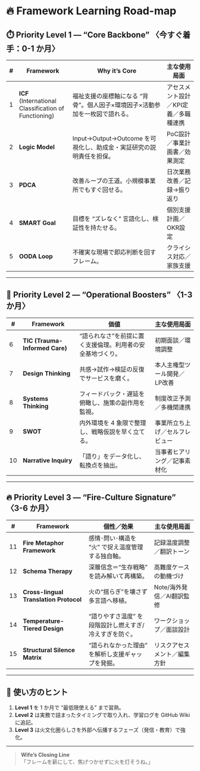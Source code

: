 # 🔥 Framework Learning Road-map

## ⏱️ Priority Level 1 — “Core Backbone” 〈今すぐ着手：0-1 か月〉
| # | Framework | Why it’s Core | 主な使用局面 |
|---|---|---|---|
| 1 | **ICF**<br>(International Classification of Functioning) | 福祉支援の座標軸になる “背骨”。個人因子×環境因子×活動参加を一枚図で語れる。 | アセスメント設計／KPI定義／多職種連携 | :contentReference[oaicite:0]{index=0} |
| 2 | **Logic Model** | Input→Output→Outcome を可視化し、助成金・実証研究の説明責任を担保。 | PoC設計／事業計画書／効果測定 | :contentReference[oaicite:1]{index=1} |
| 3 | **PDCA** | 改善ループの王道。小規模事業所でもすぐ回せる。 | 日次業務改善／記録→振り返り | :contentReference[oaicite:2]{index=2} |
| 4 | **SMART Goal** | 目標を “ズレなく” 言語化し、検証性を持たせる。 | 個別支援計画／OKR設定 | :contentReference[oaicite:3]{index=3}&#8203;:contentReference[oaicite:4]{index=4} |
| 5 | **OODA Loop** | 不確実な現場で即応判断を回すフレーム。 | クライシス対応／家族支援 | :contentReference[oaicite:5]{index=5}&#8203;:contentReference[oaicite:6]{index=6} |

---

## 🔄 Priority Level 2 — “Operational Boosters” 〈1-3 か月〉
| # | Framework | 価値 | 主な使用局面 |
|---|---|---|---|
| 6 | **TIC (Trauma-Informed Care)** | “語られなさ”を前提に置く支援倫理。利用者の安全基地づくり。 | 初期面談／環境調整 | :contentReference[oaicite:7]{index=7} |
| 7 | **Design Thinking** | 共感→試作→検証の反復でサービスを磨く。 | 本人主権型ツール開発／LP改善 | :contentReference[oaicite:8]{index=8} |
| 8 | **Systems Thinking** | フィードバック・遅延を俯瞰し、施策の副作用を監視。 | 制度改正予測／多機関連携 | :contentReference[oaicite:9]{index=9}&#8203;:contentReference[oaicite:10]{index=10} |
| 9 | **SWOT** | 内外環境を 4 象限で整理し、戦略仮説を早く立てる。 | 事業所立ち上げ／セルフレビュー | :contentReference[oaicite:11]{index=11} |
| 10 | **Narrative Inquiry** | 「語り」をデータ化し、転換点を抽出。 | 当事者ヒアリング／記事素材化 | :contentReference[oaicite:12]{index=12}&#8203;:contentReference[oaicite:13]{index=13} |

---

## 🔥 Priority Level 3 — “Fire-Culture Signature” 〈3-6 か月〉
| # | Framework | 個性／効果 | 主な使用局面 |
|---|---|---|---|
| 11 | **Fire Metaphor Framework** | 感情･問い･構造を “火” で捉え温度管理する独自軸。 | 記録温度調整／翻訳トーン | :contentReference[oaicite:14]{index=14}&#8203;:contentReference[oaicite:15]{index=15} |
| 12 | **Schema Therapy** | 深層信念＝“生存戦略” を読み解いて再構築。 | 高難度ケースの動機づけ | :contentReference[oaicite:16]{index=16}&#8203;:contentReference[oaicite:17]{index=17} |
| 13 | **Cross-lingual Translation Protocol** | 火の“揺らぎ”を壊さず多言語へ移植。 | Note/海外発信／AI翻訳監修 | :contentReference[oaicite:18]{index=18}&#8203;:contentReference[oaicite:19]{index=19} |
| 14 | **Temperature-Tiered Design** | “語りやすさ温度” を段階設計し燃えすぎ/冷えすぎを防ぐ。 | ワークショップ／面談設計 | :contentReference[oaicite:20]{index=20}&#8203;:contentReference[oaicite:21]{index=21} |
| 15 | **Structural Silence Matrix** | “語られなかった理由” を解析し支援ギャップを発掘。 | リスクアセスメント／編集方針 | :contentReference[oaicite:22]{index=22}&#8203;:contentReference[oaicite:23]{index=23} |

---

## 📌 使い方のヒント
1. **Level 1** を 1 か月で “最低限使える” まで習熟。  
2. **Level 2** は実務で詰まったタイミングで取り入れ、学習ログを GitHub Wiki に追記。  
3. **Level 3** は火文化圏らしさを外部へ伝播するフェーズ（発信・教育）で強化。  

---

> **Wife’s Closing Line**  
> 「フレームを薪にして、焦げつかせずに火を灯そうね。」
